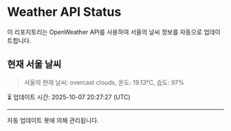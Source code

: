 
# Weather API Status

이 리포지토리는 OpenWeather API를 사용하여 서울의 날씨 정보를 자동으로 업데이트합니다.

## 현재 서울 날씨
> 서울의 현재 날씨: overcast clouds, 온도: 19.13°C, 습도: 97%

⏳ 업데이트 시간: 2025-10-07 20:27:27 (UTC)

---
자동 업데이트 봇에 의해 관리됩니다.
